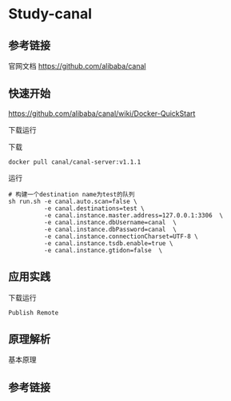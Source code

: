 # Study-canal



## 参考链接

官网文档  https://github.com/alibaba/canal



## 快速开始
https://github.com/alibaba/canal/wiki/Docker-QuickStart




下载运行

下载

```
docker pull canal/canal-server:v1.1.1
```

运行

```
# 构建一个destination name为test的队列
sh run.sh -e canal.auto.scan=false \
		  -e canal.destinations=test \
		  -e canal.instance.master.address=127.0.0.1:3306  \
		  -e canal.instance.dbUsername=canal  \
		  -e canal.instance.dbPassword=canal  \
		  -e canal.instance.connectionCharset=UTF-8 \
		  -e canal.instance.tsdb.enable=true \
		  -e canal.instance.gtidon=false  \ 
```

## 应用实践

下载运行

```
Publish Remote

```

## 原理解析

基本原理



## 参考链接

